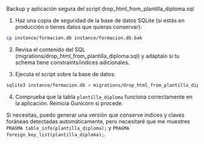Backup y aplicación segura del script drop_html_from_plantilla_diploma.sql

1) Haz una copia de seguridad de la base de datos SQLite (si estás en producción o tienes datos que quieras conservar):

```bash
cp instance/formacion.db instance/formacion.db.bak
```

2) Revisa el contenido del SQL (migrations/drop_html_from_plantilla_diploma.sql) y adáptalo si tu schema tiene constraints/indices adicionales.

3) Ejecuta el script sobre la base de datos:

```bash
sqlite3 instance/formacion.db < migrations/drop_html_from_plantilla_diploma.sql
```

4) Comprueba que la tabla `plantilla_diploma` funciona correctamente en la aplicación. Reinicia Gunicorn si procede.

Si necesitas, puedo generar una versión que conserve índices y claves foráneas detectadas automáticamente, pero necesitaré que me muestres `PRAGMA table_info(plantilla_diploma);` y `PRAGMA foreign_key_list(plantilla_diploma);`.
